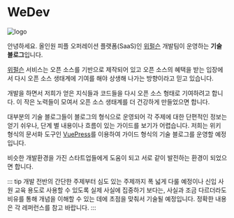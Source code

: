 # WeDev

![logo](/logo.png)

안녕하세요. 올인원 피플 오퍼레이션 플랫폼(SaaS)인 [위펄슨](https://weperson.com) 개발팀이 운영하는 **기술 블로그**입니다.

[위펄슨](https://weperson.com) 서비스는 오픈 소스를 기반으로 제작되어 있고 오픈 소스의 혜택을 받는 입장에서 다시 오픈 소스 생태계에 기여를 해야 상생해 나가는 방향이라고 믿고 있습니다.

개발을 하면서 저희가 얻은 지식들과 코드들을 다시 오픈 소스 형태로 기여하려고 합니다. 이 작은 노력들이 모여서 오픈 소스 생태계를 더 건강하게 만들었으면 합니다.

대부분의 기술 블로그들이 블로그의 형식으로 운영되어 각 주제에 대한 단편적인 정보는 얻기 쉬우나, 단계 별 내용이나 흐름이 있는 가이드를 보기가 어렵습니다. 저희는 위키 형식의 문서화 도구인 [VuePress](https://vuepress.vuejs.org)를 이용하여 가이드 형식의 기술 블로그를 운영할 예정입니다.

비슷한 개발환경을 가진 스타트업들에게 도움이 되고 서로 같이 발전하는 환경이 되었으면 합니다.


::: tip
개발 전반의 간단한 주제부터 심도 있는 주제까지 폭 넓게 다룰 예정이나 신입 사원 교육 용도로 사용할 수 있도록 실제 사실에 집중하기 보다는, 사실과 조금 다르더라도 비유를 통해 개념을 이해할 수 있는 데에 초점을 맞춰서 기술될 예정입니다. 정확한 내용은 각 레퍼런스를 참고 바랍니다.
:::

